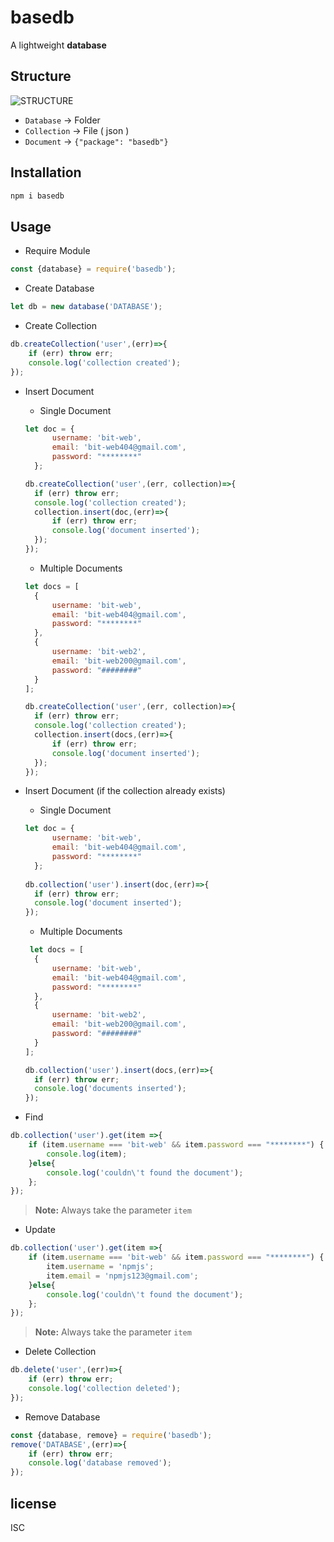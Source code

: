 # basedb

A lightweight **database** 

## Structure

![STRUCTURE](https://i.pinimg.com/originals/18/91/96/1891964b33fa2571fdb7c18a4e77f141.jpg)

* `Database` → Folder
* `Collection` → File ( json )
* `Document` → `{"package": "basedb"}`
## Installation

```bash
npm i basedb
```

## Usage

* Require Module
```javascript
const {database} = require('basedb');
```
* Create Database
```javascript
let db = new database('DATABASE');
```
* Create Collection
```javascript
db.createCollection('user',(err)=>{
	if (err) throw err;
	console.log('collection created');
});
```

* Insert Document
  * Single Document
  ```javascript
  let doc = {
		username: 'bit-web',
		email: 'bit-web404@gmail.com',
	    password: "********"
	};

  db.createCollection('user',(err, collection)=>{
	if (err) throw err;
	console.log('collection created');
	collection.insert(doc,(err)=>{
		if (err) throw err;
		console.log('document inserted');
	});
  });
  ```
  * Multiple Documents
  ```javascript
  let docs = [
    {
		username: 'bit-web',
		email: 'bit-web404@gmail.com',
	    password: "********"
	},
	{
		username: 'bit-web2',
		email: 'bit-web200@gmail.com',
	    password: "########"
	}
  ];
  
  db.createCollection('user',(err, collection)=>{
	if (err) throw err;
	console.log('collection created');
	collection.insert(docs,(err)=>{
		if (err) throw err;
		console.log('document inserted');
	});
  });
  ```
* Insert Document (if the collection already exists)
 
  * Single Document
  ```javascript
  let doc = {
		username: 'bit-web',
		email: 'bit-web404@gmail.com',
	    password: "********"
	};
	
  db.collection('user').insert(doc,(err)=>{
	if (err) throw err;
	console.log('document inserted');
  });
  ```
  
  * Multiple Documents
  ```javascript
   let docs = [
    {
		username: 'bit-web',
		email: 'bit-web404@gmail.com',
	    password: "********"
	},
	{
		username: 'bit-web2',
		email: 'bit-web200@gmail.com',
	    password: "########"
	}
  ];
  
  db.collection('user').insert(docs,(err)=>{
	if (err) throw err;
	console.log('documents inserted');
  });
  ```
* Find
```javascript
db.collection('user').get(item =>{
	if (item.username === 'bit-web' && item.password === "********") {
		console.log(item);
	}else{
		console.log('couldn\'t found the document');
	};
});
```
> __Note:__ Always take the parameter `item`

* Update
```javascript
db.collection('user').get(item =>{
	if (item.username === 'bit-web' && item.password === "********") {
		item.username = 'npmjs';
		item.email = 'npmjs123@gmail.com';
	}else{
		console.log('couldn\'t found the document');
	};
});
```
> __Note:__ Always take the parameter `item`

* Delete Collection
```javascript
db.delete('user',(err)=>{
	if (err) throw err;
	console.log('collection deleted');
});
```
* Remove Database
```javascript
const {database, remove} = require('basedb');
remove('DATABASE',(err)=>{
	if (err) throw err;
	console.log('database removed');
});
```
## license

ISC


